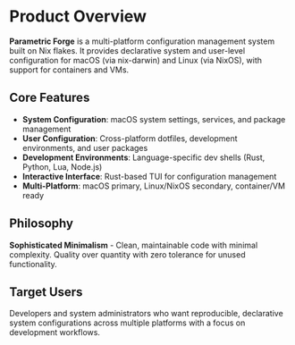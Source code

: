 # Product Overview

**Parametric Forge** is a multi-platform configuration management system built on Nix flakes. It provides declarative system and user-level configuration for macOS (via nix-darwin) and Linux (via NixOS), with support for containers and VMs.

## Core Features

- **System Configuration**: macOS system settings, services, and package management
- **User Configuration**: Cross-platform dotfiles, development environments, and user packages  
- **Development Environments**: Language-specific dev shells (Rust, Python, Lua, Node.js)
- **Interactive Interface**: Rust-based TUI for configuration management
- **Multi-Platform**: macOS primary, Linux/NixOS secondary, container/VM ready

## Philosophy

**Sophisticated Minimalism** - Clean, maintainable code with minimal complexity. Quality over quantity with zero tolerance for unused functionality.

## Target Users

Developers and system administrators who want reproducible, declarative system configurations across multiple platforms with a focus on development workflows.